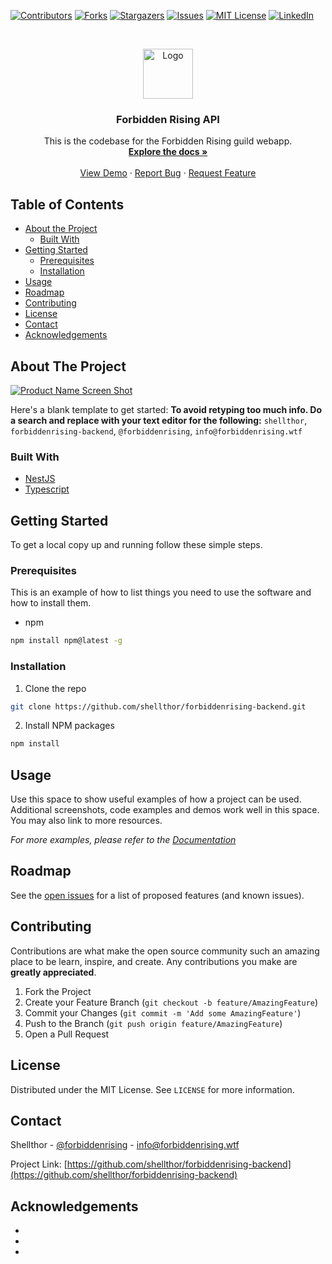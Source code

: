 <!-- PROJECT SHIELDS -->
<!--
*** I'm using markdown "reference style" links for readability.
*** Reference links are enclosed in brackets [ ] instead of parentheses ( ).
*** See the bottom of this document for the declaration of the reference variables
*** for contributors-url, forks-url, etc. This is an optional, concise syntax you may use.
*** https://www.markdownguide.org/basic-syntax/#reference-style-links
-->

[![Contributors][contributors-shield]][contributors-url]
[![Forks][forks-shield]][forks-url]
[![Stargazers][stars-shield]][stars-url]
[![Issues][issues-shield]][issues-url]
[![MIT License][license-shield]][license-url]
[![LinkedIn][linkedin-shield]][linkedin-url]

<!-- PROJECT LOGO -->
<br />
<p align="center">
  <a href="https://github.com/shellthor/forbiddenrising-backend">
    <img src="images/logo.png" alt="Logo" width="80" height="80">
  </a>

  <h3 align="center">Forbidden Rising API</h3>

  <p align="center">
    This is the codebase for the Forbidden Rising guild webapp.
    <br />
    <a href="https://github.com/shellthor/forbiddenrising-backend"><strong>Explore the docs »</strong></a>
    <br />
    <br />
    <a href="https://github.com/shellthor/forbiddenrising-backend">View Demo</a>
    ·
    <a href="https://github.com/shellthor/forbiddenrising-backend/issues">Report Bug</a>
    ·
    <a href="https://github.com/shellthor/forbiddenrising-backend/issues">Request Feature</a>
  </p>
</p>

<!-- TABLE OF CONTENTS -->

## Table of Contents

- [About the Project](#about-the-project)
  - [Built With](#built-with)
- [Getting Started](#getting-started)
  - [Prerequisites](#prerequisites)
  - [Installation](#installation)
- [Usage](#usage)
- [Roadmap](#roadmap)
- [Contributing](#contributing)
- [License](#license)
- [Contact](#contact)
- [Acknowledgements](#acknowledgements)

<!-- ABOUT THE PROJECT -->

## About The Project

[![Product Name Screen Shot][product-screenshot]](https://example.com)

Here's a blank template to get started:
**To avoid retyping too much info. Do a search and replace with your text editor for the following:**
`shellthor`, `forbiddenrising-backend`, `@forbiddenrising`, `info@forbiddenrising.wtf`

### Built With

- [NestJS](https://nestjs.com/)
- [Typescript](https://www.typescriptlang.org/)

<!-- GETTING STARTED -->

## Getting Started

To get a local copy up and running follow these simple steps.

### Prerequisites

This is an example of how to list things you need to use the software and how to install them.

- npm

```sh
npm install npm@latest -g
```

### Installation

1. Clone the repo

```sh
git clone https://github.com/shellthor/forbiddenrising-backend.git
```

2. Install NPM packages

```sh
npm install
```

<!-- USAGE EXAMPLES -->

## Usage

Use this space to show useful examples of how a project can be used. Additional screenshots, code examples and demos work well in this space. You may also link to more resources.

_For more examples, please refer to the [Documentation](https://example.com)_

<!-- ROADMAP -->

## Roadmap

See the [open issues](https://github.com/shellthor/forbiddenrising-backend/issues) for a list of proposed features (and known issues).

<!-- CONTRIBUTING -->

## Contributing

Contributions are what make the open source community such an amazing place to be learn, inspire, and create. Any contributions you make are **greatly appreciated**.

1. Fork the Project
2. Create your Feature Branch (`git checkout -b feature/AmazingFeature`)
3. Commit your Changes (`git commit -m 'Add some AmazingFeature'`)
4. Push to the Branch (`git push origin feature/AmazingFeature`)
5. Open a Pull Request

<!-- LICENSE -->

## License

Distributed under the MIT License. See `LICENSE` for more information.

<!-- CONTACT -->

## Contact

Shellthor - [@forbiddenrising](https://twitter.com/@forbiddenrising) - info@forbiddenrising.wtf

Project Link: [https://github.com/shellthor/forbiddenrising-backend](https://github.com/shellthor/forbiddenrising-backend)

<!-- ACKNOWLEDGEMENTS -->

## Acknowledgements

- []()
- []()
- []()

<!-- MARKDOWN LINKS & IMAGES -->
<!-- https://www.markdownguide.org/basic-syntax/#reference-style-links -->

[contributors-shield]: https://img.shields.io/github/contributors/shellthor/repo.svg?style=flat-square
[contributors-url]: https://github.com/shellthor/repo/graphs/contributors
[forks-shield]: https://img.shields.io/github/forks/shellthor/repo.svg?style=flat-square
[forks-url]: https://github.com/shellthor/repo/network/members
[stars-shield]: https://img.shields.io/github/stars/shellthor/repo.svg?style=flat-square
[stars-url]: https://github.com/shellthor/repo/stargazers
[issues-shield]: https://img.shields.io/github/issues/shellthor/repo.svg?style=flat-square
[issues-url]: https://github.com/shellthor/repo/issues
[license-shield]: https://img.shields.io/github/license/shellthor/repo.svg?style=flat-square
[license-url]: https://github.com/shellthor/repo/blob/master/LICENSE.txt
[linkedin-shield]: https://img.shields.io/badge/-LinkedIn-black.svg?style=flat-square&logo=linkedin&colorB=555
[linkedin-url]: https://linkedin.com/in/shellthor
[product-screenshot]: images/screenshot.png
